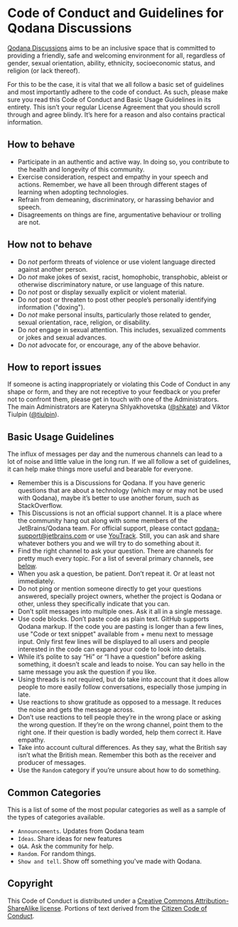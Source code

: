 # Code of Conduct and Guidelines for Qodana Discussions

[Qodana Discussions](https://github.com/JetBrains/Qodana/discussions) aims to be an inclusive space that is committed to providing a friendly, safe and welcoming environment for all, regardless of gender, sexual orientation, ability, ethnicity, socioeconomic status, and religion (or lack thereof).

For this to be the case, it is vital that we all follow a basic set of guidelines and most importantly adhere to the code of conduct. As such, please make sure you read this Code of Conduct and Basic Usage Guidelines in its entirety. This isn’t your regular License Agreement that you should scroll through and agree blindy. It’s here for a reason and also contains practical information.

## How to behave

* Participate in an authentic and active way. In doing so, you contribute to the health and longevity of this community.
* Exercise consideration, respect and empathy in your speech and actions. Remember, we have all been through different stages of learning when adopting technologies.
* Refrain from demeaning, discriminatory, or harassing behavior and speech.
* Disagreements on things are fine, argumentative behaviour or trolling are not.

## How not to behave

* Do *not* perform threats of violence or use violent language directed against another person.
* Do *not* make jokes of sexist, racist, homophobic, transphobic, ableist or otherwise discriminatory nature, or use language of this nature.
* Do *not* post or display sexually explicit or violent material.
* Do *not* post or threaten to post other people’s personally identifying information ("doxing").
* Do *not* make personal insults, particularly those related to gender, sexual orientation, race, religion, or disability.
* Do *not* engage in sexual attention. This includes, sexualized comments or jokes and sexual advances.
* Do *not* advocate for, or encourage, any of the above behavior.

## How to report issues

If someone is acting inappropriately or violating this Code of Conduct in any shape or form, and they are not receptive to your feedback or you prefer not to confront them, please get in touch with one of the Administrators. The main Administrators are Kateryna Shlyakhovetska ([@shkate](https://github.com/shkate)) and Viktor Tiulpin ([@tiulpin](https://github.com/tiulpin)).

## Basic Usage Guidelines
The influx of messages per day and the numerous channels can lead to a lot of noise and little value in the long run. If we all follow a set of guidelines, it can help make things more useful and bearable for everyone.

* Remember this is a Discussions for Qodana. If you have generic questions that are about a technology (which may or may not be used with Qodana), maybe it’s better to use another forum, such as StackOverflow.
* This Discussions is not an official support channel. It is a place where the community hang out along with some members of the JetBrains/Qodana team. For official support, please contact [qodana-support@jetbrains.com](mailto:qodana-support@jetbrains.com) or use [YouTrack](https://youtrack.jetbrains.com/newIssue?project=QD). Still, you can ask and share whatever bothers you and we will try to do something about it.
* Find the right channel to ask your question. There are channels for pretty much every topic. For a list of several primary channels, see [below](#Common+Channels).
* When you ask a question, be patient. Don’t repeat it. Or at least not immediately.
* Do not ping or mention someone directly to get your questions answered, specially project owners, whether the project is Qodana or other, unless they specifically indicate that you can.
* Don’t split messages into multiple ones. Ask it all in a single message.
* Use code blocks. Don’t paste code as plain text. GitHub supports Qodana markup. If the code you are pasting is longer than a few lines, use "Code or text snippet" available from + menu next to message input. Only first few lines will be displayed to all users and people interested in the code can expand your code to look into details.
* While it’s polite to say “Hi” or “I have a question” before asking something, it doesn’t scale and leads to noise. You can say hello in the same message you ask the question if you like.
* Using threads is not required, but do take into account that it does allow people to more easily follow conversations, especially those jumping in late.
* Use reactions to show gratitude as opposed to a message. It reduces the noise and gets the message across.
* Don’t use reactions to tell people they’re in the wrong place or asking the wrong question. If they’re on the wrong channel, point them to the right one. If their question is badly worded, help them correct it. Have empathy.
* Take into account cultural differences. As they say, what the British say isn’t what the British mean. Remember this both as the receiver and producer of messages.
* Use the `Random` category if you’re unsure about how to do something.

## Common Categories

This is a list of some of the most popular categories as well as a sample of the types of categories available.

* `Announcements`. Updates from Qodana team
* `Ideas`. Share ideas for new features
* `Q&A`. Ask the community for help.
* `Random`. For random things.
* `Show and tell`. Show off something you've made with Qodana.

## Copyright

This Code of Conduct is distributed under a [Creative Commons Attribution-ShareAlike license](http://creativecommons.org/licenses/by-sa/3.0/). Portions of text derived from the [Citizen Code of Conduct](http://citizencodeofconduct.org/).  
